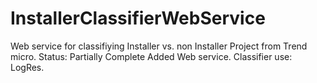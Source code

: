 InstallerClassifierWebService
=============================

Web service for classifiying Installer vs. non Installer
Project from Trend micro. 
Status: Partially Complete
Added Web service.
Classifier use: LogRes.
